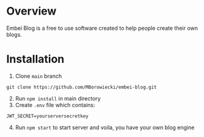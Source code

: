 # Overview
Embei Blog is a free to use software created to help people create their own blogs.

# Installation
1. Clone `main` branch
```
git clone https://github.com/MBorowiecki/embei-blog.git
```
2. Run `npm install` in main directory
3. Create `.env` file which contains:
```
JWT_SECRET=yourserversecretkey
```
4. Run `npm start` to start server and voila, you have your own blog engine